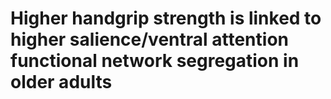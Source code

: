 # Higher handgrip strength is linked to higher salience/ventral attention functional network segregation in older adults
